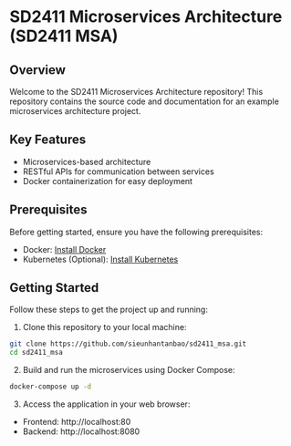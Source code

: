 # SD2411 Microservices Architecture (SD2411 MSA)
## Overview
Welcome to the SD2411 Microservices Architecture repository! This repository contains the source code and documentation for an example microservices architecture project.

## Key Features
- Microservices-based architecture
- RESTful APIs for communication between services
- Docker containerization for easy deployment

## Prerequisites
Before getting started, ensure you have the following prerequisites:
- Docker: [Install Docker](https://docs.docker.com/get-docker/)
- Kubernetes (Optional): [Install Kubernetes](https://kubernetes.io/docs/setup/)

## Getting Started
Follow these steps to get the project up and running:
1. Clone this repository to your local machine:
```bash
git clone https://github.com/sieunhantanbao/sd2411_msa.git
cd sd2411_msa
```
2. Build and run the microservices using Docker Compose:
```bash
docker-compose up -d
```
3. Access the application in your web browser:
- Frontend: http://localhost:80
- Backend: http://localhost:8080